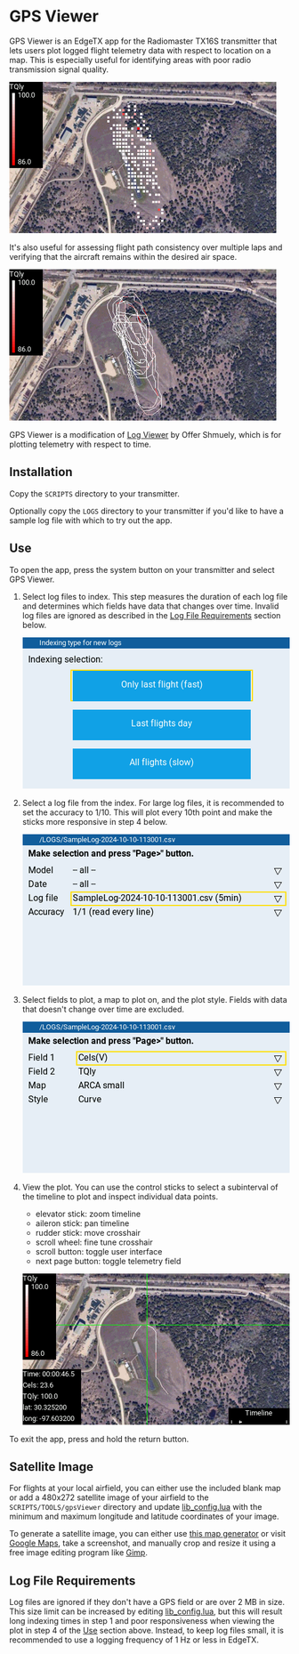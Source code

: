 # GPS Viewer

GPS Viewer is an EdgeTX app for the Radiomaster TX16S transmitter that lets users plot logged flight telemetry data with respect to location on a map.  This is especially useful for identifying areas with poor radio transmission signal quality. 

![screenshot](images/screenshot_points.png)

It's also useful for assessing flight path consistency over multiple laps and verifying that the aircraft remains within the desired air space.

![screenshot](images/screenshot_curve.png)

GPS Viewer is a modification of [Log Viewer](https://github.com/offer-shmuely/edgetx-x10-scripts/wiki/LogViewer) by Offer Shmuely, which is for plotting telemetry with respect to time.

## Installation

Copy the `SCRIPTS` directory to your transmitter.

Optionally copy the `LOGS` directory to your transmitter if you'd like to have a sample log file with which to try out the app.

## Use

To open the app, press the system button on your transmitter and select GPS Viewer.

1. Select log files to index.  This step measures the duration of each log file and determines which fields have data that changes over time.  Invalid log files are ignored as described in the [Log File Requirements](#log-file-requirements) section below.

    ![screenshot](images/step_01.png)

2. Select a log file from the index.  For large log files, it is recommended to set the accuracy to 1/10.  This will plot every 10th point and make the sticks more responsive in step 4 below.

    ![screenshot](images/step_02.png)

3. Select fields to plot, a map to plot on, and the plot style.  Fields with data that doesn't change over time are excluded.

    ![screenshot](images/step_03.png)

4. View the plot.  You can use the control sticks to select a subinterval of the timeline to plot and inspect individual data points.

    - elevator stick: zoom timeline
    - aileron stick: pan timeline
    - rudder stick: move crosshair
    - scroll wheel: fine tune crosshair
    - scroll button: toggle user interface
    - next page button: toggle telemetry field

    ![screenshot](images/step_04.png)

To exit the app, press and hold the return button.

## Satellite Image

For flights at your local airfield, you can either use the included blank map or add a 480x272 satellite image of your airfield to the `SCRIPTS/TOOLS/gpsViewer` directory and update [lib_config.lua](SCRIPTS/TOOLS/gpsViewer/lib_config.lua) with the minimum and maximum longitude and latitude coordinates of your image.

To generate a satellite image, you can either use [this map generator](https://ethosmap.hobby4life.nl/) or visit [Google Maps](https://www.google.com/maps), take a screenshot, and manually crop and resize it using a free image editing program like [Gimp](https://www.gimp.org/).

## Log File Requirements

Log files are ignored if they don't have a GPS field or are over 2 MB in size.  This size limit can be increased by editing [lib_config.lua](SCRIPTS/TOOLS/gpsViewer/lib_config.lua), but this will result long indexing times in step 1 and poor responsiveness when viewing the plot in step 4 of the [Use](#use) section above.  Instead, to keep log files small, it is recommended to use a logging frequency of 1 Hz or less in EdgeTX.